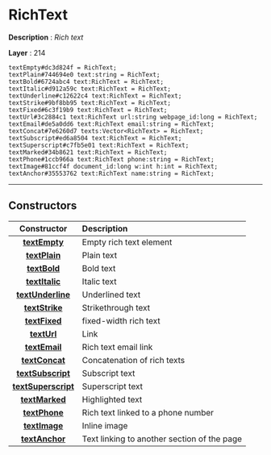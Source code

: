 # RichText

**Description** : *Rich text*

**Layer** : 214

```tl
textEmpty#dc3d824f = RichText;
textPlain#744694e0 text:string = RichText;
textBold#6724abc4 text:RichText = RichText;
textItalic#d912a59c text:RichText = RichText;
textUnderline#c12622c4 text:RichText = RichText;
textStrike#9bf8bb95 text:RichText = RichText;
textFixed#6c3f19b9 text:RichText = RichText;
textUrl#3c2884c1 text:RichText url:string webpage_id:long = RichText;
textEmail#de5a0dd6 text:RichText email:string = RichText;
textConcat#7e6260d7 texts:Vector<RichText> = RichText;
textSubscript#ed6a8504 text:RichText = RichText;
textSuperscript#c7fb5e01 text:RichText = RichText;
textMarked#34b8621 text:RichText = RichText;
textPhone#1ccb966a text:RichText phone:string = RichText;
textImage#81ccf4f document_id:long w:int h:int = RichText;
textAnchor#35553762 text:RichText name:string = RichText;
```

---

## Constructors

| Constructor | Description |
| :---: | :--- |
| [**textEmpty**](constructor/textEmpty) | Empty rich text element |
| [**textPlain**](constructor/textPlain) | Plain text |
| [**textBold**](constructor/textBold) | Bold text |
| [**textItalic**](constructor/textItalic) | Italic text |
| [**textUnderline**](constructor/textUnderline) | Underlined text |
| [**textStrike**](constructor/textStrike) | Strikethrough text |
| [**textFixed**](constructor/textFixed) | fixed-width rich text |
| [**textUrl**](constructor/textUrl) | Link |
| [**textEmail**](constructor/textEmail) | Rich text email link |
| [**textConcat**](constructor/textConcat) | Concatenation of rich texts |
| [**textSubscript**](constructor/textSubscript) | Subscript text |
| [**textSuperscript**](constructor/textSuperscript) | Superscript text |
| [**textMarked**](constructor/textMarked) | Highlighted text |
| [**textPhone**](constructor/textPhone) | Rich text linked to a phone number |
| [**textImage**](constructor/textImage) | Inline image |
| [**textAnchor**](constructor/textAnchor) | Text linking to another section of the page |